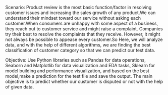 Scenario: Product review is the most basic function/factor in resolving customer issues and increasing the sales growth of any product.We can understand their mindset toward our service without asking each customer.When consumers are unhappy with some aspect of a business, they reach out to customer service and might raise a complaint. Companies try their best to resolve the complaints that they receive. However, it might not always be possible to appease every customer.So Here, we will analyze data, and with the help of different algorithms, we are finding the best classification of customer category so that we can predict our test data.

Objective: Use Python libraries such as Pandas for data operations, Seaborn and Matplotlib for data visualization and EDA tasks, Sklearn for model building and performance visualization, and based on the best model,make a prediction for the test file and save the output. The main objective is to predict whether our customer is disputed or not with the help of given data.
